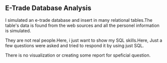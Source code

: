 ## E-Trade Database Analysis
I simulated an e-trade database and insert in many relational tables.The table's data is found from the web sources and all the personel information is simulated.

They are not real people.Here, i just want to show my SQL skills.Here, Just a  few questions were asked and tried to respond it by using just SQL.

There is no visualization or creating some report for speficial question.
